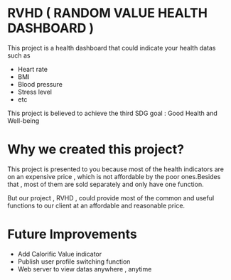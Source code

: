 # RVHD ( RANDOM VALUE HEALTH DASHBOARD )
This project is a health dashboard that could indicate your health datas such as 
* Heart rate
* BMI
* Blood pressure
* Stress level
* etc

This project is believed to achieve the third SDG goal : Good Health and Well-being

# Why we created this project?

This project is presented to you because most of the health indicators are on an expensive price , which is not affordable by the poor ones.Besides that , most of them are sold separately and only have one function.

But our project , RVHD , could provide most of the common and useful functions to our client at an affordable and reasonable price.

# Future Improvements
* Add Calorific Value indicator
* Publish user profile switching function
* Web server to view datas anywhere , anytime


